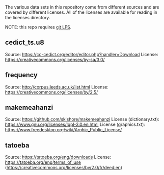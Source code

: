The various data sets in this repository come from different sources and are covered by different licenses. All of the licenses are available for reading in the licenses directory.

NOTE: this repo requires [git LFS](https://git-lfs.github.com/).

cedict_ts.u8
------------
Source: https://cc-cedict.org/editor/editor.php?handler=Download
License: https://creativecommons.org/licenses/by-sa/3.0/

frequency
---------
Source: http://corpus.leeds.ac.uk/list.html
License: https://creativecommons.org/licenses/by/2.5/

makemeahanzi
------------
Source: https://github.com/skishore/makemeahanzi
License (dictionary.txt): https://www.gnu.org/licenses/lgpl-3.0.en.html
License (graphics.txt): https://www.freedesktop.org/wiki/Arphic_Public_License/

tatoeba
-------
Source: https://tatoeba.org/eng/downloads
License: https://tatoeba.org/eng/terms_of_use (https://creativecommons.org/licenses/by/2.0/fr/deed.en)
